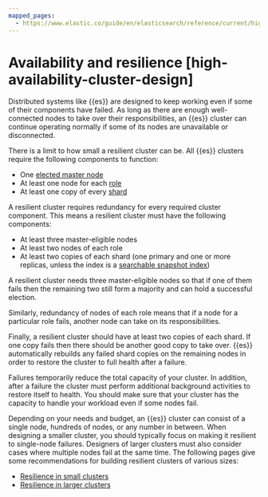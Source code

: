 ```yaml
---
mapped_pages:
  - https://www.elastic.co/guide/en/elasticsearch/reference/current/high-availability-cluster-design.html
---
```


# Availability and resilience [high-availability-cluster-design]

Distributed systems like {{es}} are designed to keep working even if some of their components have failed. As long as there are enough well-connected nodes to take over their responsibilities, an {{es}} cluster can continue operating normally if some of its nodes are unavailable or disconnected.

There is a limit to how small a resilient cluster can be. All {{es}} clusters require the following components to function:

* One [elected master node](../distributed-architecture/discovery-cluster-formation/modules-discovery-quorums.md)
* At least one node for each [role](elasticsearch://reference/elasticsearch/configuration-reference/node-settings.md)
* At least one copy of every [shard](../../deploy-manage/index.md)

A resilient cluster requires redundancy for every required cluster component. This means a resilient cluster must have the following components:

* At least three master-eligible nodes
* At least two nodes of each role
* At least two copies of each shard (one primary and one or more replicas, unless the index is a [searchable snapshot index](../tools/snapshot-and-restore/searchable-snapshots.md))

A resilient cluster needs three master-eligible nodes so that if one of them fails then the remaining two still form a majority and can hold a successful election.

Similarly, redundancy of nodes of each role means that if a node for a particular role fails, another node can take on its responsibilities.

Finally, a resilient cluster should have at least two copies of each shard. If one copy fails then there should be another good copy to take over. {{es}} automatically rebuilds any failed shard copies on the remaining nodes in order to restore the cluster to full health after a failure.

Failures temporarily reduce the total capacity of your cluster. In addition, after a failure the cluster must perform additional background activities to restore itself to health. You should make sure that your cluster has the capacity to handle your workload even if some nodes fail.

Depending on your needs and budget, an {{es}} cluster can consist of a single node, hundreds of nodes, or any number in between. When designing a smaller cluster, you should typically focus on making it resilient to single-node failures. Designers of larger clusters must also consider cases where multiple nodes fail at the same time. The following pages give some recommendations for building resilient clusters of various sizes:

* [Resilience in small clusters](availability-and-resilience/resilience-in-small-clusters.md)
* [Resilience in larger clusters](availability-and-resilience/resilience-in-larger-clusters.md)



